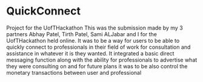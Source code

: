 # QuickConnect
Project for the UofTHackathon
This was the submission made by my 3 partners Abhay Patel, Tirth Patel, Sami ALJabar and I for the UofTHackathon held online.
It was to be a way for users to be able to quickly connect to professionals in their field of work for consultation and assistance in whatever it is they wanted.
It integrated a basic direct messaging function along with the ability for professionals to advertise what they were consulting on and for future plans it was to be also
control the monetary transactions between user and professional
